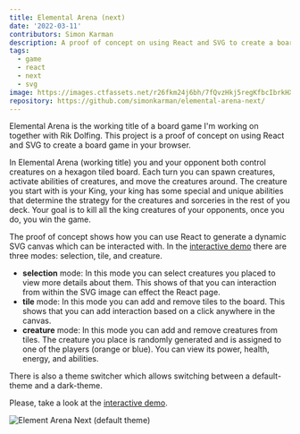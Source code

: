 ```yaml
---
title: Elemental Arena (next)
date: '2022-03-11'
contributors: Simon Karman
description: A proof of concept on using React and SVG to create a board game in your browser.
tags:
  - game
  - react
  - next
  - svg
image: https://images.ctfassets.net/r26fkm24j6bh/7fQvzHkj5regKfbcIbrkHX/04b90b06af67b625d7ecd177b9f5fd09/elemental-arena-next-dark.png
repository: https://github.com/simonkarman/elemental-arena-next/
---
```


Elemental Arena is the working title of a board game I'm working on together with Rik Dolfing. This project is a proof of concept on using React and SVG to create a board game in your browser.

In Elemental Arena (working title) you and your opponent both control creatures on a hexagon tiled board. Each turn you can spawn creatures, activate abilities of creatures, and move the creatures around. The creature you start with is your King, your king has some special and unique abilities that determine the strategy for the creatures and sorceries in the rest of you deck. Your goal is to kill all the king creatures of your opponents, once you do, you win the game.

The proof of concept shows how you can use React to generate a dynamic SVG canvas which can be interacted with. In the [interactive demo](https://karman.dev/elemental-arena-next/) there are three modes: selection, tile, and creature. 

- __selection__ mode: In this mode you can select creatures you placed to view more details about them. This shows of that you can interaction from within the SVG image can effect the React page.
- __tile__ mode: In this mode you can add and remove tiles to the board. This shows that you can add interaction based on a click anywhere in the canvas.
- __creature__ mode: In this mode you can add and remove creatures from tiles. The creature you place is randomly generated and is assigned to one of the players (orange or blue). You can view its power, health, energy, and abilities.

There is also a theme switcher which allows switching between a default-theme and a dark-theme.

Please, take a look at the [interactive demo](https://karman.dev/elemental-arena-next/). 

![Element Arena Next (default theme)](https://images.ctfassets.net/r26fkm24j6bh/6JGB6Bp83ffQOIPIzAL7tB/d75066a5289b62a724141dee43fdad2a/elemental-arena-next.png)
